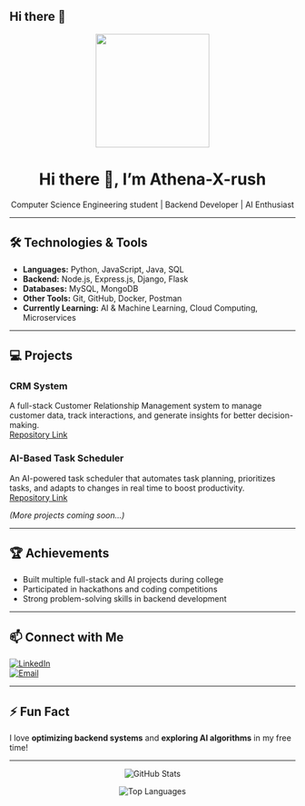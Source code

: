 ## Hi there 👋
<p align="center">
  <img src="https://raw.githubusercontent.com/Athena-X-rush/Athena-X-rush/main/assets/shopping.jpeg alt="Athena-X-rush" width="200"/>

</p>

<h1 align="center">Hi there 👋, I’m Athena-X-rush</h1>
<p align="center">Computer Science Engineering student | Backend Developer | AI Enthusiast</p>

---

## 🛠️ Technologies & Tools
- **Languages:** Python, JavaScript, Java, SQL  
- **Backend:** Node.js, Express.js, Django, Flask  
- **Databases:** MySQL, MongoDB  
- **Other Tools:** Git, GitHub, Docker, Postman  
- **Currently Learning:** AI & Machine Learning, Cloud Computing, Microservices  

---

## 💻 Projects

### **CRM System**
A full-stack Customer Relationship Management system to manage customer data, track interactions, and generate insights for better decision-making.  
[Repository Link](https://github.com/Athena-X-rush/crm-system)

### **AI-Based Task Scheduler**
An AI-powered task scheduler that automates task planning, prioritizes tasks, and adapts to changes in real time to boost productivity.  
[Repository Link](https://github.com/Athena-X-rush/Auto-tasker)

*(More projects coming soon…)*

---

## 🏆 Achievements
- Built multiple full-stack and AI projects during college  
- Participated in hackathons and coding competitions  
- Strong problem-solving skills in backend development  

---

## 📫 Connect with Me
[![LinkedIn](https://img.shields.io/badge/LinkedIn-Profile-blue?logo=linkedin)](www.linkedin.com/in/mayank-bisht-047807324)  
[![Email](https://img.shields.io/badge/Email-Contact-red?logo=gmail)](bishtmayank293@gmail.com)

---

## ⚡ Fun Fact
I love **optimizing backend systems** and **exploring AI algorithms** in my free time!

---

<p align="center">
  <img src="https://github-readme-stats.vercel.app/api?username=Athena-X-rush&show_icons=true&theme=dark&count_private=true" alt="GitHub Stats" />
</p>

<p align="center">
  <img src="https://github-readme-stats.vercel.app/api/top-langs/?username=Athena-X-rush&layout=compact&theme=dark" alt="Top Languages"/>
</p>


<!--
**Athena-X-rush/Athena-X-rush** is a ✨ _special_ ✨ repository because its `README.md` (this file) appears on your GitHub profile.

Here are some ideas to get you started:

- 🔭 I’m currently working on ...
- 🌱 I’m currently learning ...
- 👯 I’m looking to collaborate on ...
- 🤔 I’m looking for help with ...
- 💬 Ask me about ...
- 📫 How to reach me: ...
- 😄 Pronouns: ...
- ⚡ Fun fact: ...
-->

